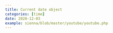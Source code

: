 ```yaml
---
title: Current date object
categories: [time]
date: 2020-12-03
example: sienna/blob/master/youtube/youtube.php
---
```

